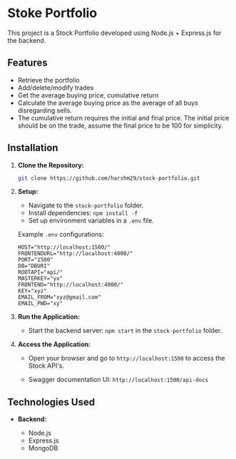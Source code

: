 # Stoke Portfolio

This project is a Stock Portfolio developed using Node.js + Express.js for the backend.

## Features

- Retrieve the portfolio
- Add/delete/modify trades
- Get the average buying price, cumulative return
- Calculate the average buying price as the average of all buys disregarding sells.
- The cumulative return requires the initial and final price. The initial price should be on the trade, assume the final price to be 100 for simplicity.

## Installation

1. **Clone the Repository:**

   ```bash
   git clone https://github.com/harshm29/stock-portfolio.git
   ```

2. **Setup:**

   - Navigate to the `stock-portfolio` folder.
   - Install dependencies: `npm install -f`
   - Set up environment variables in a `.env` file.

   Example `.env` configurations:

   ```dotenv
   HOST="http://localhost:1500/"
   FRONTENDURL="http://localhost:4000/"
   PORT="1500"
   DB="DBURI"
   ROOTAPI="api/"
   MASTERKEY="yx"
   FRONTEND="http://localhost:4000/"
   KEY="xyz"
   EMAIL_FROM="xyz@gmail.com"
   EMAIL_PWD="xy"
   ```

3. **Run the Application:**

   - Start the backend server: `npm start` in the `stock-portfolio` folder.

4. **Access the Application:**

   - Open your browser and go to `http://localhost:1500` to access the Stock API's.

   - Swagger documentation UI: `http://localhost:1500/api-docs`

## Technologies Used

- **Backend:**

  - Node.js
  - Express.js
  - MongoDB
